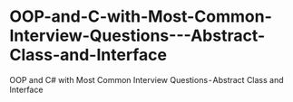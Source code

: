 # OOP-and-C-with-Most-Common-Interview-Questions---Abstract-Class-and-Interface
OOP and C# with Most Common Interview Questions - Abstract Class and Interface
